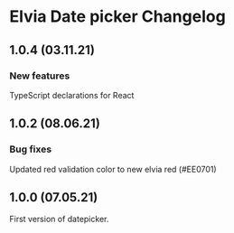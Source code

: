 # Elvia Date picker Changelog

## 1.0.4 (03.11.21)

### New features

TypeScript declarations for React

## 1.0.2 (08.06.21)

### Bug fixes

Updated red validation color to new elvia red (#EE0701)

## 1.0.0 (07.05.21)

First version of datepicker.
